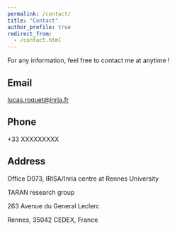 ```yaml
---
permalink: /contact/
title: "Contact"
author_profile: true
redirect_from: 
  - /contact.html
---
```


For any information, feel free to contact me at anytime !

## Email

[lucas.roquet@inria.fr](mailto:lucas.roquet@inria.fr)

## Phone

+33 XXXXXXXXX

## Address

Office D073, IRISA/Inria centre at Rennes University

TARAN research group

263 Avenue du General Leclerc

Rennes, 35042 CEDEX, France
